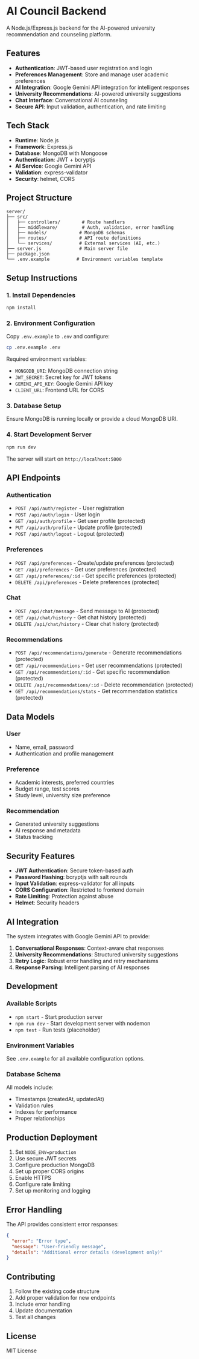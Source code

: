 # AI Council Backend

A Node.js/Express.js backend for the AI-powered university recommendation and counseling platform.

## Features

- **Authentication**: JWT-based user registration and login
- **Preferences Management**: Store and manage user academic preferences
- **AI Integration**: Google Gemini API integration for intelligent responses
- **University Recommendations**: AI-powered university suggestions
- **Chat Interface**: Conversational AI counseling
- **Secure API**: Input validation, authentication, and rate limiting

## Tech Stack

- **Runtime**: Node.js
- **Framework**: Express.js
- **Database**: MongoDB with Mongoose
- **Authentication**: JWT + bcryptjs
- **AI Service**: Google Gemini API
- **Validation**: express-validator
- **Security**: helmet, CORS

## Project Structure

```
server/
├── src/
│   ├── controllers/        # Route handlers
│   ├── middleware/         # Auth, validation, error handling
│   ├── models/            # MongoDB schemas
│   ├── routes/            # API route definitions
│   └── services/          # External services (AI, etc.)
├── server.js              # Main server file
├── package.json
└── .env.example          # Environment variables template
```

## Setup Instructions

### 1. Install Dependencies
```bash
npm install
```

### 2. Environment Configuration
Copy `.env.example` to `.env` and configure:

```bash
cp .env.example .env
```

Required environment variables:
- `MONGODB_URI`: MongoDB connection string
- `JWT_SECRET`: Secret key for JWT tokens
- `GEMINI_API_KEY`: Google Gemini API key
- `CLIENT_URL`: Frontend URL for CORS

### 3. Database Setup
Ensure MongoDB is running locally or provide a cloud MongoDB URI.

### 4. Start Development Server
```bash
npm run dev
```

The server will start on `http://localhost:5000`

## API Endpoints

### Authentication
- `POST /api/auth/register` - User registration
- `POST /api/auth/login` - User login
- `GET /api/auth/profile` - Get user profile (protected)
- `PUT /api/auth/profile` - Update profile (protected)
- `POST /api/auth/logout` - Logout (protected)

### Preferences
- `POST /api/preferences` - Create/update preferences (protected)
- `GET /api/preferences` - Get user preferences (protected)
- `GET /api/preferences/:id` - Get specific preferences (protected)
- `DELETE /api/preferences` - Delete preferences (protected)

### Chat
- `POST /api/chat/message` - Send message to AI (protected)
- `GET /api/chat/history` - Get chat history (protected)
- `DELETE /api/chat/history` - Clear chat history (protected)

### Recommendations
- `POST /api/recommendations/generate` - Generate recommendations (protected)
- `GET /api/recommendations` - Get user recommendations (protected)
- `GET /api/recommendations/:id` - Get specific recommendation (protected)
- `DELETE /api/recommendations/:id` - Delete recommendation (protected)
- `GET /api/recommendations/stats` - Get recommendation statistics (protected)

## Data Models

### User
- Name, email, password
- Authentication and profile management

### Preference
- Academic interests, preferred countries
- Budget range, test scores
- Study level, university size preference

### Recommendation
- Generated university suggestions
- AI response and metadata
- Status tracking

## Security Features

- **JWT Authentication**: Secure token-based auth
- **Password Hashing**: bcryptjs with salt rounds
- **Input Validation**: express-validator for all inputs
- **CORS Configuration**: Restricted to frontend domain
- **Rate Limiting**: Protection against abuse
- **Helmet**: Security headers

## AI Integration

The system integrates with Google Gemini API to provide:

1. **Conversational Responses**: Context-aware chat responses
2. **University Recommendations**: Structured university suggestions
3. **Retry Logic**: Robust error handling and retry mechanisms
4. **Response Parsing**: Intelligent parsing of AI responses

## Development

### Available Scripts
- `npm start` - Start production server
- `npm run dev` - Start development server with nodemon
- `npm test` - Run tests (placeholder)

### Environment Variables
See `.env.example` for all available configuration options.

### Database Schema
All models include:
- Timestamps (createdAt, updatedAt)
- Validation rules
- Indexes for performance
- Proper relationships

## Production Deployment

1. Set `NODE_ENV=production`
2. Use secure JWT secrets
3. Configure production MongoDB
4. Set up proper CORS origins
5. Enable HTTPS
6. Configure rate limiting
7. Set up monitoring and logging

## Error Handling

The API provides consistent error responses:
```json
{
  "error": "Error type",
  "message": "User-friendly message",
  "details": "Additional error details (development only)"
}
```

## Contributing

1. Follow the existing code structure
2. Add proper validation for new endpoints
3. Include error handling
4. Update documentation
5. Test all changes

## License

MIT License
